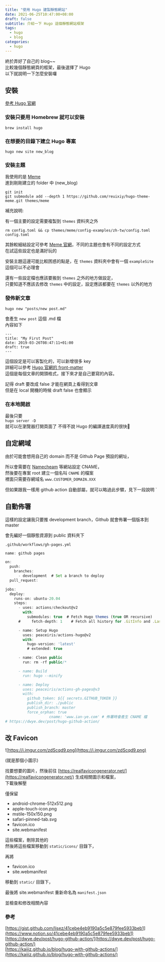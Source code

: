 ```yaml
---
title: "使用 Hugo 建製靜態網站"
date: 2021-06-25T10:47:00+08:00
draft: false
subtitle: 介紹一下 Hugo 這個靜態網站框架
tags:
  - hugo
  - blog
categories:
  - hugo
---
```

終於弄好了自己的 blog~~  
比較幾個靜態網頁的框架，最後選擇了 Hugo  
以下就說明一下怎麼安裝囉

## 安裝
[參考 Hugo 官網](https://gohugo.io/getting-started/quick-start/)

### 安裝只要用 Homebrew 就可以安裝  
`brew install hugo`

### 在想要的目錄下建立 Hugo 專案  
`hugo new site new_blog`

### 安裝主題
我使用的是 [Meme](https://themes.gohugo.io/hugo-theme-meme/)  
進到剛剛建立的 folder 中 (new_blog)
```
git init
git submodule add --depth 1 https://github.com/reuixiy/hugo-theme-meme.git themes/meme
```
補充說明:

有一個主要的設定需要複製到 `themes` 資料夾之外

`rm config.toml && cp themes/meme/config-examples/zh-tw/config.toml config.toml`

其餘較細結設定可參考 [Meme 官網](https://themes.gohugo.io/hugo-theme-meme/)，不同的主題也會有不同的設定方式  
在試這些設定也是滿好玩的

安裝主題這邊可能比較困惑的點是，在 `themes` 資料夾中會有一個 `exampleSite`  
這個可以不必理會

還有一些設定檔也應該要搬到 `themes` 之外的地方做設定，  
只要知道不應該去修改 `themes` 中的設定，設定應該都要在 `themes` 以外的地方

### 發佈新文章

`hugo new "posts/new post.md"`

會產生 `new post` 這個 .md 檔  
內容如下

```marddown
---
title: "My First Post"
date: 2019-03-26T08:47:11+01:00
draft: true
---
```
這個設定是可以客製化的，可以新增很多 key  
詳細可以參考 [Hugo 官網的 front-matter](https://gohugo.io/content-management/front-matter/)  
這個是每個文章的開頭格式，接下來才是自己要寫的內容。

記得 draft 要改成 false 才能在網頁上看得到文章  
但是在 local 開機的時候 draft false 也會顯示

### 在本地開啟

最後只要  
`hugo server -D`  
就可以在瀏覽器打開頁面了
不得不說 Hugo 的編譯速度真的很快💯

## 自定網域
由於可能會想用自己的 domain 而不是 Github Page 預設的網址，

所以會需要在 [Namecheam](https://www.namecheap.com/) 等網站設定 CNAME，  
然後要在專案 root 建立一個名叫 `CNAME` 的檔案  
裡面只需要存網域名 `www.CUSTOMER_DOMAIN.XXX`

但如果跟我一樣用 github action 自動部屬，就可以略過此步驟，見下一段說明
`
## 自動佈署

這樣的設定讓我只要推 development branch，Github 就會佈署一個版本到 master

會先編好一個靜態資源到 public 資料夾下

`.github/workflows/gh-pages.yml`

```jsx
name: github pages

on:
  push:
    branches:
      - development  # Set a branch to deploy
  pull_request:

jobs:
  deploy:
    runs-on: ubuntu-20.04
    steps:
      - uses: actions/checkout@v2
        with:
          submodules: true  # Fetch Hugo themes (true OR recursive)
      #     fetch-depth: 1    # Fetch all history for .GitInfo and .Lastmod

      - name: Setup Hugo
        uses: peaceiris/actions-hugo@v2
        with:
          hugo-version: 'latest'
          # extended: true

      - name: Clean public
        run: rm -rf public/*

      - name: Build
        run: hugo --minify

      - name: Deploy
        uses: peaceiris/actions-gh-pages@v3
        with:
          github_token: ${{ secrets.GITHUB_TOKEN }}
          publish_dir: ./public
          publish_branch: master
          force_orphan: true
					cname: 'www.ian-ye.com' # 佈署時會產生 CNAME 檔
# https://dwye.dev/post/hugo-github-action/
```

## 改 Favicon

![https://i.imgur.com/zdScqd9.png](https://i.imgur.com/zdScqd9.png)

(就是那個小圖示)

找要想要的圖片，然後前往 [https://realfavicongenerator.net/](https://realfavicongenerator.net/) 生成相關圖示和檔案，  
下載後解壓

僅保留

- android-chrome-512x512.png
- apple-touch-icon.png
- mstile-150x150.png
- safari-pinned-tab.svg
- favicon.ico
- site.webmanifest

這些檔案，刪除其他的  
然後將這些檔案移動到 `static/icons/` 目錄下，

再將

- favicon.ico
- site.webmanifest

移動到 `static/` 目錄下，

最後將 site.webmanifest 重新命名為 `manifest.json`

並檢查和修改相關內容

### 參考

[https://gist.github.com/lisez/41cebe4eb9190a5c5e879fee5933beb1](https://www.notion.so/41cebe4eb9190a5c5e879fee5933beb1)  
[https://dwye.dev/post/hugo-github-action/](https://dwye.dev/post/hugo-github-action/)  
[https://kaiiiz.github.io/blog/hugo-with-github-actions/](https://kaiiiz.github.io/blog/hugo-with-github-actions/)
